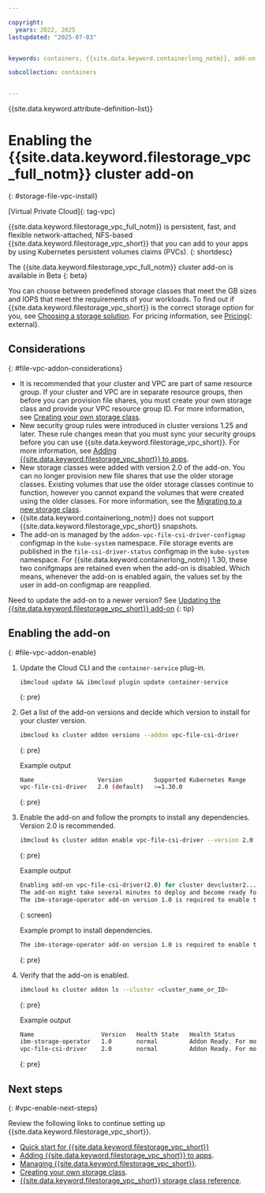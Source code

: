 ```yaml
---

copyright: 
  years: 2022, 2025
lastupdated: "2025-07-03"


keywords: containers, {{site.data.keyword.containerlong_notm}}, add-on, file

subcollection: containers


---
```


{{site.data.keyword.attribute-definition-list}}



# Enabling the {{site.data.keyword.filestorage_vpc_full_notm}} cluster add-on
{: #storage-file-vpc-install}

[Virtual Private Cloud]{: tag-vpc}

{{site.data.keyword.filestorage_vpc_full_notm}} is persistent, fast, and flexible network-attached, NFS-based {{site.data.keyword.filestorage_vpc_short}} that you can add to your apps by using Kubernetes persistent volumes claims (PVCs).
{: shortdesc}

The {{site.data.keyword.filestorage_vpc_full_notm}} cluster add-on is available in Beta
{: beta}


You can choose between predefined storage classes that meet the GB sizes and IOPS that meet the requirements of your workloads. To find out if {{site.data.keyword.filestorage_vpc_short}} is the correct storage option for you, see [Choosing a storage solution](/docs/containers?topic=containers-storage-plan). For pricing information, see [Pricing](https://cloud.ibm.com/infrastructure/provision/fileShare){: external}.



## Considerations
{: #file-vpc-addon-considerations}

- It is recommended that your cluster and VPC are part of same resource group. If your cluster and VPC are in separate resource groups, then before you can provision file shares, you must create your own storage class and provide your VPC resource group ID. For more information, see [Creating your own storage class](/docs/containers?topic=containers-storage-file-vpc-apps#storage-file-vpc-custom-sc).
- New security group rules were introduced in cluster versions 1.25 and later. These rule changes mean that you must sync your security groups before you can use {{site.data.keyword.filestorage_vpc_short}}. For more information, see [Adding {{site.data.keyword.filestorage_vpc_short}} to apps](/docs/containers?topic=containers-storage-file-vpc-apps).
- New storage classes were added with version 2.0 of the add-on. You can no longer provision new file shares that use the older storage classes. Existing volumes that use the older storage classes continue to function, however you cannot expand the volumes that were created using the older classes. For more information, see the [Migrating to a new storage class](/docs/containers?topic=containers-storage-file-vpc-apps#storage-file-expansion-migration).
- {{site.data.keyword.containerlong_notm}} does not support {{site.data.keyword.filestorage_vpc_short}} snapshots.
- The add-on is managed by the `addon-vpc-file-csi-driver-configmap` configmap in the `kube-system` namespace. File storage events are published in the `file-csi-driver-status` configmap in the `kube-system` namespace. For {{site.data.keyword.containerlong_notm}} 1.30, these two conifgmaps are retained even when the add-on is disabled. Which means, whenever the add-on is enabled again, the values set by the user in add-on configmap are reapplied.


Need to update the add-on to a newer version? See [Updating the {{site.data.keyword.filestorage_vpc_short}} add-on](/docs/containers?topic=containers-storage-file-vpc-managing#storage-file-vpc-update)
{: tip}

## Enabling the add-on
{: #file-vpc-addon-enable}


1. Update the Cloud CLI and the `container-service` plug-in.
    ```shell
    ibmcloud update && ibmcloud plugin update container-service
    ```
    {: pre}

1. Get a list of the add-on versions and decide which version to install for your cluster version.
    ```sh
    ibmcloud ks cluster addon versions --addon vpc-file-csi-driver
    ```
    {: pre}

    Example output
    ```sh
    Name                  Version         Supported Kubernetes Range   Supported OpenShift Range   Kubernetes Default   OpenShift Default
    vpc-file-csi-driver   2.0 (default)   >=1.30.0                     >=4.15.0                    -                    -
    ```
    {: pre}

1. Enable the add-on and follow the prompts to install any dependencies. Version 2.0 is recommended.
    ```sh
    ibmcloud ks cluster addon enable vpc-file-csi-driver --version 2.0 --cluster CLUSTER
    ```
    {: pre}

    Example output
    ```sh
    Enabling add-on vpc-file-csi-driver(2.0) for cluster devcluster2...
    The add-on might take several minutes to deploy and become ready for use.
    The ibm-storage-operator add-on version 1.0 is required to enable the vpc-file-csi-driver add-on. Enable ibm-storage-operator? [y/N]> y
    ```
    {: screen}

    Example prompt to install dependencies.
    ```sh
    The ibm-storage-operator add-on version 1.0 is required to enable the vpc-file-csi-driver add-on. Enable ibm-storage-operator? [y/N]> y
    ```
    {: pre}


1. Verify that the add-on is enabled.
    ```sh
    ibmcloud ks cluster addon ls --cluster <cluster_name_or_ID>
    ```
    {: pre}

    Example output
    ```sh
    Name                   Version   Health State   Health Status
    ibm-storage-operator   1.0       normal         Addon Ready. For more info: http://ibm.biz/addon-state (H1500)
    vpc-file-csi-driver    2.0       normal         Addon Ready. For more info: http://ibm.biz/addon-state (H1500)
    ```
    {: pre}


## Next steps
{: #vpc-enable-next-steps}

Review the following links to continue setting up {{site.data.keyword.filestorage_vpc_short}}.

- [Quick start for {{site.data.keyword.filestorage_vpc_short}}](/docs/containers?topic=containers-storage-file-vpc-apps#vpc-add-file-dynamic)
- [Adding {{site.data.keyword.filestorage_vpc_short}} to apps](/docs/containers?topic=containers-storage-file-vpc-apps).
- [Managing {{site.data.keyword.filestorage_vpc_short}}](/docs/containers?topic=containers-storage-file-vpc-managing).
- [Creating your own storage class](/docs/containers?topic=containers-storage-file-vpc-apps#storage-file-vpc-custom-sc).
- [{{site.data.keyword.filestorage_vpc_short}} storage class reference](/docs/containers?topic=containers-storage-file-vpc-sc-ref).
